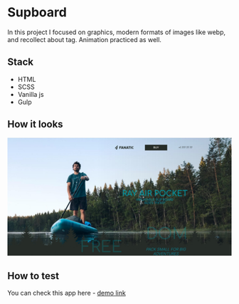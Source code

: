 # Supboard

In this project I focused on graphics, modern formats of images like webp, and recollect about <picture> tag. Animation practiced as well.

## Stack

-   HTML
-   SCSS
-   Vanilla js
-   Gulp

## How it looks

![first window screen](https://github.com/Unleashed97/supboard/blob/main/docs/supboard-screen.jpg?raw=true)

## How to test

You can check this app here - [demo link](https://unleashed97.github.io/supboard/)
